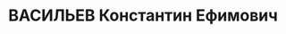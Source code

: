 ---
title: ВАСИЛЬЕВ Константин Ефимович
description: 'Род. в 1890, член ВКП(б). Проживал: г. Оренбург. Председатель облисполкома

  Приговор: ВК ВС СССР, 28.01.1938 – ВМН.

  Реабилитирован июль 1956'
---